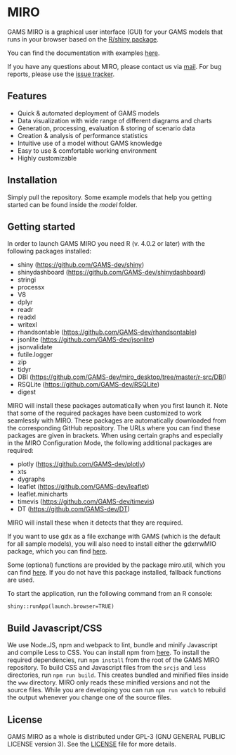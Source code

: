# MIRO

GAMS MIRO is a graphical user interface (GUI) for your GAMS models that runs in your browser based on the [R/shiny package](https://github.com/rstudio/shiny).

You can find the documentation with examples [here](http://gams.com/miro).

If you have any questions about MIRO, please contact us via [mail](miro@gams.com). For bug reports, please use the [issue tracker](https://git.gams.com/fproske/gmswebui/issues).

## Features

* Quick & automated deployment of GAMS models
* Data visualization with wide range of different diagrams and charts
* Generation, processing, evaluation & storing of scenario data
* Creation & analysis of performance statistics
* Intuitive use of a model without GAMS knowledge
* Easy to use & comfortable working environment
* Highly customizable

## Installation

Simply pull the repository. Some example models that help you getting started can be found inside the *model* folder.

## Getting started

In order to launch GAMS MIRO you need R (v. 4.0.2 or later) with the following packages installed:

* shiny (https://github.com/GAMS-dev/shiny)
* shinydashboard (https://github.com/GAMS-dev/shinydashboard)
* stringi
* processx
* V8
* dplyr
* readr
* readxl
* writexl
* rhandsontable (https://github.com/GAMS-dev/rhandsontable)
* jsonlite (https://github.com/GAMS-dev/jsonlite)
* jsonvalidate 
* futile.logger
* zip
* tidyr
* DBI (https://github.com/GAMS-dev/miro_desktop/tree/master/r-src/DBI)
* RSQLite (https://github.com/GAMS-dev/RSQLite)
* digest

MIRO will install these packages automatically when you first launch it. Note that some of the required packages have been customized to work seamlessly with MIRO. These packages are automatically downloaded from the corresponding GitHub repository. The URLs where you can find these packages are given in brackets. When using certain graphs and especially in the MIRO Configuration Mode, the following additional packages are required:

* plotly (https://github.com/GAMS-dev/plotly)
* xts
* dygraphs
* leaflet (https://github.com/GAMS-dev/leaflet)
* leaflet.minicharts
* timevis (https://github.com/GAMS-dev/timevis)
* DT (https://github.com/GAMS-dev/DT)

MIRO will install these when it detects that they are required.

If you want to use gdx as a file exchange with GAMS (which is the default for all sample models), you will also need to install either the gdxrrwMIO package, which you can find [here](https://github.com/GAMS-dev/gdxrrw-miro).

Some (optional) functions are provided by the package miro.util, which you can find [here](https://github.com/GAMS-dev/miro.util). If you do not have this package installed, fallback functions are used.

To start the application, run the following command from an R console:
```
shiny::runApp(launch.browser=TRUE)
```

## Build Javascript/CSS
We use Node.JS, npm and webpack to lint, bundle and minify Javascript and compile Less to CSS. You can install npm from [here](https://www.npmjs.com/get-npm). 
To install the required dependencies, run `npm install` from the root of the GAMS MIRO repository. To build CSS and Javascript files from the `srcjs` and `less` directories, run `npm run build`. This creates bundled and minified files inside the `www` directory. MIRO only reads these minified versions and not the source files.
While you are developing you can run `npm run watch` to rebuild the output whenever you change one of the source files. 

## License

GAMS MIRO as a whole is distributed under GPL-3 (GNU GENERAL PUBLIC LICENSE version 3). 
See the [LICENSE](LICENSE) file for more details.